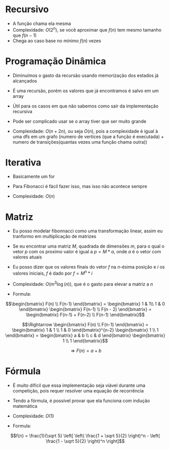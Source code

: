 # Recursivo
- A função chama ela mesma
- Complexidade: $`O(2^n)`$, se você aproximar que $`f(n)`$ tem mesmo tamanho que $`f(n-1)`$
- Chega ao caso base no mínimo $`f(n)`$ vezes

# Programação Dinâmica
- Diminuímos o gasto da recursão usando memorização dos estados já alcançados
- É uma recursão, porém os valores que já encontramos é salvo em um array
- Útil para os casos em que não sabemos como sair da implementação recursiva
- Pode ser complicado usar se o array tiver que ser muito grande

- Complexidade: $`O(n + 2n)`$, ou seja $`O(n)`$, pois a complexidade é igual à uma dfs em um grafo (numero de vertices (que a função é executada) + numero de transições(quantas vezes uma função chama outra))

# Iterativa
- Basicamente um for
- Para Fibonacci é fácil fazer isso, mas isso não acontece sempre

- Complexidade: $`O(n)`$

# Matriz
- Eu posso modelar fibonnacci como uma transformação linear, assim eu tranformo em multiplicação de matrizes
- Se eu encontrar uma matriz $`M`$, quadrada de dimensões $`m`$, para o qual o vetor $`p`$ com os proximo valor é igual a $`p = M * a`$, onde $`a`$ é o vetor com valores atuais
- Eu posso dizer que os valores finais do vetor $`f`$ na $`n`$-ésima posição e $`i`$ os valores iniciais, $`f`$ é dado por $`f = M^n * i`$

- Complexidade: $`O(m^3 \log (n))`$, que é o gasto para elevar a matriz a $`n`$
- Formula:
<!--
|F(n)  | = |1  1| |F(n-1)| = |F(n-1) + F(n-2)|
|F(n-1)|   |1  0| |F(n-2)|   |F(n-1)         |

|F(n)  | = |1  1|^n |1| = |a  b| |1|
|F(n-1)|   |1  0|   |1|   |c  d| |1|

F(n) = a + b
-->

```math
\begin{bmatrix}
F(n) \\
F(n-1) \end{bmatrix}
=
\begin{bmatrix}
1 & 1\\
1 & 0
\end{bmatrix}
\begin{bmatrix}
F(n-1) \\
F(n - 2)
\end{bmatrix}
=
\begin{bmatrix}
F(n-1) + F(n-2) \\
F(n-1)
\end{bmatrix}
```

```math
\Rightarrow
\begin{bmatrix}
F(n) \\
F(n-1)
\end{bmatrix}
=
\begin{bmatrix}
1 & 1 \\
1 & 0
\end{bmatrix}^{n-2}
\begin{bmatrix}
1 \\
1
\end{bmatrix}
=
\begin{bmatrix}
a & b \\
c & d
\end{bmatrix}
\begin{bmatrix}
1 \\
1
\end{bmatrix}
```

```math
\Rightarrow
F(n) = a + b
```

# Fórmula
- É muito difícil que essa implementação seja viável durante uma competição, pois requer resolver uma equação de recorrência
- Tendo a fórmula, é possível provar que ela funciona com indução matemática

- Complexidade: $`O(1)`$
- Formula:
<!-- f(n) = (1 / sqrt(5)){[(1 + sqrt(5))/2]^n - [(1 - sqrt(5))/2]^n} -->
```math
f(n) = \frac{1}{\sqrt 5} \left[ \left( \frac{1 + \sqrt 5}{2} \right)^n - \left( \frac{1 - \sqrt 5}{2} \right)^n \right]
```
